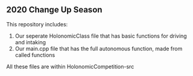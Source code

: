## 2020 Change Up Season
This repository includes:
1. Our seperate HolonomicClass file that has basic functions for driving and intaking
2. Our main.cpp file that has the full autonomous function, made from called functions

All these files are within HolonomicCompetition-src
